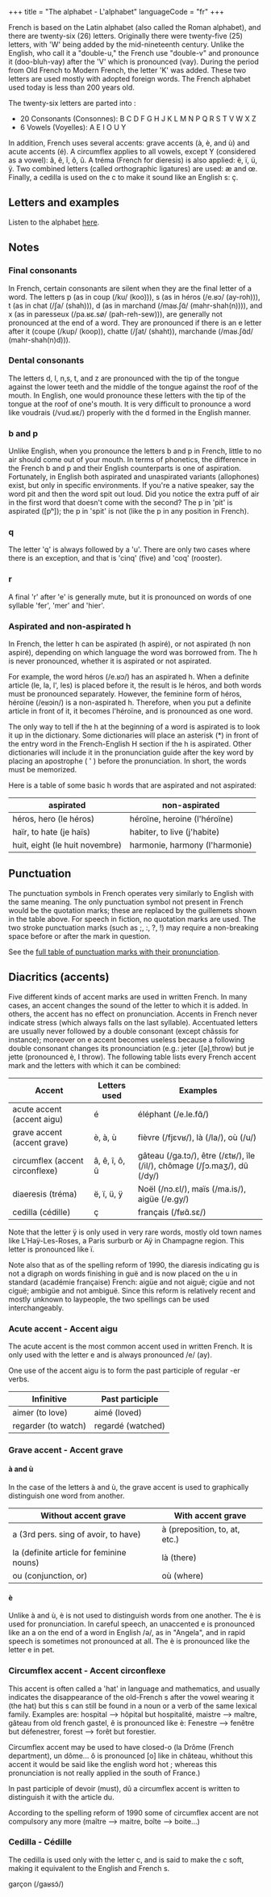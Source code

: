 +++
title = "The alphabet - L'alphabet"
languageCode = "fr"
+++

French is based on the Latin alphabet (also called the Roman alphabet),
and there are twenty-six (26) letters. Originally there were twenty-five
(25) letters, with 'W' being added by the mid-nineteenth century. Unlike
the English, who call it a "double-u," the French use "double-v" and
pronounce it (doo-bluh-vay) after the 'V' which is pronounced (vay).
During the period from Old French to Modern French, the letter 'K' was
added. These two letters are used mostly with adopted foreign words. The
French alphabet used today is less than 200 years old.

The twenty-six letters are parted into :

  - 20 Consonants (Consonnes): B C D F G H J K L M N P Q R S T V W X Z
  - 6 Vowels (Voyelles): A E I O U Y

In addition, French uses several accents: grave accents (à, è, and ù)
and acute accents (é). A circumflex applies to all vowels, except Y
(considered as a vowel): â, ê, î, ô, û. A tréma (French for dieresis) is
also applied: ë, ï, ü, ÿ. Two combined letters (called orthographic
ligatures) are used: æ and œ. Finally, a cedilla is used on the c to
make it sound like an English s: ç.

## Letters and examples

Listen to the alphabet
[here](/fr/An_introduction_to_French/Lessons/The_alphabet/Letters).

## Notes

### Final consonants

In French, certain consonants are silent when they are the final letter
of a word. The letters p (as in coup (/ku/ (koo))), s (as in héros
(/e.ʁɔ/ (ay-roh))), t (as in chat (/ʃa/ (shah))), d (as in marchand
(/maʁ.ʃɑ̃/ (mahr-shah(n)))), and x (as in paresseux (/pa.ʁɛ.sø/
(pah-reh-sew))), are generally not pronounced at the end of a word. They
are pronounced if there is an e letter after it (coupe (/kup/ (koop)),
chatte (/ʃat/ (shaht)), marchande (/maʁ.ʃɑ̃d/ (mahr-shah(n)d))).

### Dental consonants

The letters d, l, n,s, t, and z are pronounced with the tip of the
tongue against the lower teeth and the middle of the tongue against the
roof of the mouth. In English, one would pronounce these letters with
the tip of the tongue at the roof of one's mouth. It is very difficult
to pronounce a word like voudrais (/vud.ʁɛ/) properly with the d formed
in the English manner.

### b and p

Unlike English, when you pronounce the letters b and p in French, little
to no air should come out of your mouth. In terms of phonetics, the
difference in the French b and p and their English counterparts is one
of aspiration. Fortunately, in English both aspirated and unaspirated
variants (allophones) exist, but only in specific environments. If
you're a native speaker, say the word pit and then the word spit out
loud. Did you notice the extra puff of air in the first word that
doesn't come with the second? The p in 'pit' is aspirated (\[pʰ\]); the
p in 'spit' is not (like the p in any position in French).

### q

The letter 'q' is always followed by a 'u'. There are only two cases
where there is an exception, and that is 'cinq' (five) and 'coq'
(rooster).

### r

A final 'r' after 'e' is generally mute, but it is pronounced on words
of one syllable 'fer', 'mer' and 'hier'.

### Aspirated and non-aspirated h

In French, the letter h can be aspirated (h aspiré), or not aspirated (h
non aspiré), depending on which language the word was borrowed from. The
h is never pronounced, whether it is aspirated or not aspirated.

For example, the word héros (/e.ʁɔ/) has an aspirated h. When a definite
article (le, la, l', les) is placed before it, the result is le héros,
and both words must be pronounced separately. However, the feminine form
of héros, héroïne (/eʁɔin/) is a non-aspirated h. Therefore, when you
put a definite article in front of it, it becomes l'héroïne, and is
pronounced as one word.

The only way to tell if the h at the beginning of a word is aspirated is
to look it up in the dictionary. Some dictionaries will place an
asterisk (\*) in front of the entry word in the French-English H section
if the h is aspirated. Other dictionaries will include it in the
pronunciation guide after the key word by placing an apostrophe ( ' )
before the pronunciation. In short, the words must be memorized.

Here is a table of some basic h words that are aspirated and not
aspirated:

<table>
<thead>
<tr class="header">
<th>aspirated</th>
<th>non-aspirated</th>
</tr>
</thead>
<tbody>
<tr class="odd">
<td>héros, hero (le héros)</td>
<td>héroïne, heroine (l'héroïne)</td>
</tr>
<tr class="even">
<td>haïr, to hate (je haïs)</td>
<td>habiter, to live (j'habite)</td>
</tr>
<tr class="odd">
<td>huit, eight (le huit novembre)</td>
<td>harmonie, harmony (l'harmonie)</td>
</tr>
</tbody>
</table>

## Punctuation

The punctuation symbols in French operates very similarly to English
with the same meaning. The only punctuation symbol not present in French
would be the quotation marks; these are replaced by the guillemets shown
in the table above. For speech in fiction, no quotation marks are used.
The two stroke punctuation marks (such as ;, :, ?, \!) may require a
non-breaking space before or after the mark in question.

See the [full table of punctuation marks with their
pronunciation](/fr/An_introduction_to_French/Lessons/The_alphabet/Punctuation).

## Diacritics (accents)

Five different kinds of accent marks are used in written French. In many
cases, an accent changes the sound of the letter to which it is added.
In others, the accent has no effect on pronunciation. Accents in French
never indicate stress (which always falls on the last syllable).
Accentuated letters are usually never followed by a double consonant
(except châssis for instance); moreover on e accent becomes useless
because a following double consonant changes its pronounciation (e.g.:
jeter (\[ə\],throw) but je jette (pronounced è, I throw). The following
table lists every French accent mark and the letters with which it can
be combined:

<table>
<thead>
<tr class="header">
<th>Accent</th>
<th>Letters used</th>
<th>Examples</th>
</tr>
</thead>
<tbody>
<tr class="odd">
<td>acute accent (accent aigu)</td>
<td>é</td>
<td>éléphant (/e.le.fɑ̃/)</td>
</tr>
<tr class="even">
<td>grave accent (accent grave)</td>
<td>è, à, ù</td>
<td>fièvre (/fjɛvʁ/), là (/la/), où (/u/)</td>
</tr>
<tr class="odd">
<td>circumflex (accent circonflexe)</td>
<td>â, ê, î, ô, û</td>
<td>gâteau (/ɡa.tɔ/), être (/ɛtʁ/), île (/il/), chômage (/ʃɔ.maʒ/), dû (/dy/)</td>
</tr>
<tr class="even">
<td>diaeresis (tréma)</td>
<td>ë, ï, ü, ÿ</td>
<td>Noël (/nɔ.ɛl/), maïs (/ma.is/), aigüe (/e.ɡy/)</td>
</tr>
<tr class="odd">
<td>cedilla (cédille)</td>
<td>ç</td>
<td>français (/fʁɑ̃.sɛ/)</td>
</tr>
</tbody>
</table>

Note that the letter ÿ is only used in very rare words, mostly old town
names like L'Haÿ-Les-Roses, a Paris surburb or Aÿ in Champagne region.
This letter is pronounced like ï.

Note also that as of the spelling reform of 1990, the diaresis
indicating gu is not a digraph on words finishing in guë and is now
placed on the u in standard (académie française) French: aigüe and not
aiguë; cigüe and not ciguë; ambigüe and not ambiguë. Since this reform
is relatively recent and mostly unknown to laypeople, the two spellings
can be used interchangeably.

### Acute accent - Accent aigu

The acute accent is the most common accent used in written French. It is
only used with the letter e and is always pronounced /e/ (ay).

One use of the accent aigu is to form the past participle of regular -er
verbs.

<table>
<thead>
<tr class="header">
<th>Infinitive</th>
<th>Past participle</th>
</tr>
</thead>
<tbody>
<tr class="odd">
<td>aimer (to love)</td>
<td>aimé (loved)</td>
</tr>
<tr class="even">
<td>regarder (to watch)</td>
<td>regardé (watched)</td>
</tr>
</tbody>
</table>

### Grave accent - Accent grave

#### à and ù

In the case of the letters à and ù, the grave accent is used to
graphically distinguish one word from another.

<table>
<thead>
<tr class="header">
<th>Without accent grave</th>
<th>With accent grave</th>
</tr>
</thead>
<tbody>
<tr class="odd">
<td>a (3rd pers. sing of avoir, to have)</td>
<td>à (preposition, to, at, etc.)</td>
</tr>
<tr class="even">
<td>la (definite article for feminine nouns)</td>
<td>là (there)</td>
</tr>
<tr class="odd">
<td>ou (conjunction, or)</td>
<td>où (where)</td>
</tr>
</tbody>
</table>

#### è

Unlike à and ù, è is not used to distinguish words from one another. The
è is used for pronunciation. In careful speech, an unaccented e is
pronounced like an a on the end of a word in English /ə/, as in
"Angela", and in rapid speech is sometimes not pronounced at all. The è
is pronounced like the letter e in pet.

### Circumflex accent - Accent circonflexe

This accent is often called a 'hat' in language and mathematics, and
usually indicates the disappearance of the old-French s after the vowel
wearing it (the hat) but this s can still be found in a noun or a verb
of the same lexical family. Examples are: hospital --\> hôpital but
hospitalité, maistre --\> maître, gâteau from old french gastel, ê is
pronounced like è: Fenestre --\> fenêtre but défenestrer, forest --\>
forêt but forestier.

Circumflex accent may be used to have closed-o (la Drôme (French
department), un dôme... ô is pronounced \[o\] like in château, whithout
this accent it would be said like the english word hot ; whereas this
pronunciation is not really applied in the south of France.)

In past participle of devoir (must), dû a circumflex accent is written
to distinguish it with the article du.

According to the spelling reform of 1990 some of circumflex accent are
not compulsory any more (maître --\> maitre, boîte --\> boite...)

### Cedilla - Cédille

The cedilla is used only with the letter c, and is said to make the c
soft, making it equivalent to the English and French s.

garçon (/ɡaʁsɔ̃/)
